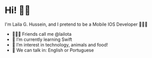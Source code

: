 # Hi! 👋🏽

I'm Laila G. Hussein, and I pretend to be a Mobile IOS Developer 👩🏼‍💻
- 💁🏼‍♀️ Friends call me @lailota 
- 🚀 I’m currently learning Swift
- 💬 I’m interest in technology, animals and food!
- 📣 We can talk in: English or Portuguese



